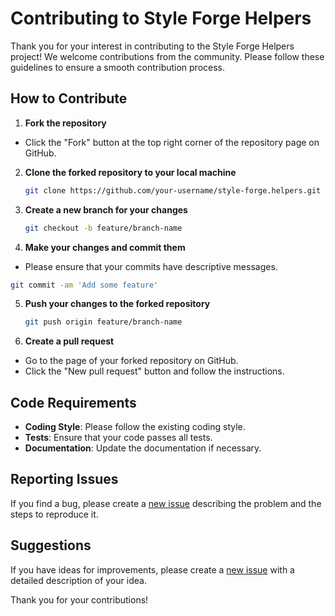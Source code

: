 
# Contributing to Style Forge Helpers

Thank you for your interest in contributing to the Style Forge Helpers project! We welcome contributions from the community. Please follow these guidelines to ensure a smooth contribution process.

## How to Contribute

1. **Fork the repository**
  - Click the "Fork" button at the top right corner of the repository page on GitHub.

2. **Clone the forked repository to your local machine**
   ```bash
   git clone https://github.com/your-username/style-forge.helpers.git
   ```

3. **Create a new branch for your changes**
   ```bash
   git checkout -b feature/branch-name
   ```

4. **Make your changes and commit them**
  - Please ensure that your commits have descriptive messages.
   ```bash
   git commit -am 'Add some feature'
   ```

5. **Push your changes to the forked repository**
   ```bash
   git push origin feature/branch-name
   ```

6. **Create a pull request**
  - Go to the page of your forked repository on GitHub.
  - Click the "New pull request" button and follow the instructions.

## Code Requirements

- **Coding Style**: Please follow the existing coding style.
- **Tests**: Ensure that your code passes all tests.
- **Documentation**: Update the documentation if necessary.

## Reporting Issues

If you find a bug, please create a [new issue](https://github.com/Sarmaged/style-forge.helpers/issues) describing the problem and the steps to reproduce it.

## Suggestions

If you have ideas for improvements, please create a [new issue](https://github.com/Sarmaged/style-forge.helpers/issues) with a detailed description of your idea.

Thank you for your contributions!
